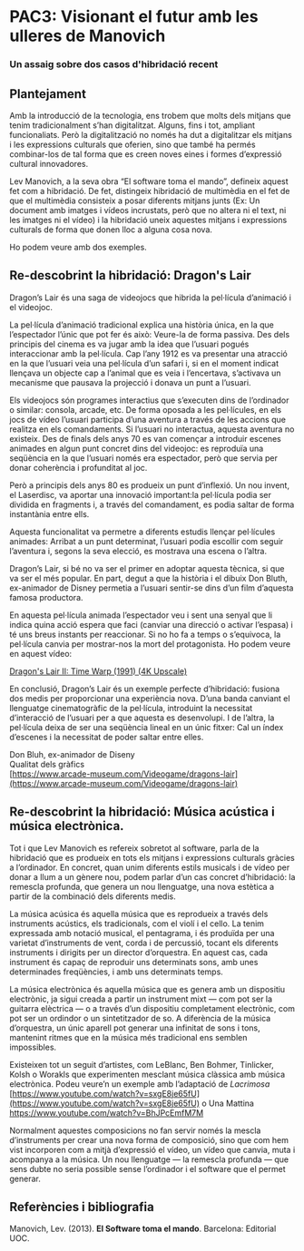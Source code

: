 # PAC3: Visionant el futur amb les ulleres de Manovich
### Un assaig sobre dos casos d'hibridació recent 

## Plantejament

Amb la introducció de la tecnologia, ens trobem que molts dels mitjans que tenim tradicionalment s’han digitalitzat. Alguns, fins i tot, ampliant funcionaliats. Però la digitalització no només ha dut a digitalitzar els mitjans i les expressions culturals que oferien, sino que també ha permés combinar-los de tal forma que es creen noves eines i formes d’expressió cultural innovadores.

Lev Manovich, a la seva obra “El software toma el mando”, defineix aquest fet com a hibridació. De fet, distingeix hibridació de multimèdia en el fet de que el multimèdia consisteix a posar diferents mitjans junts (Ex: Un document amb imatges i vídeos incrustats, però que no altera ni el text, ni les imatges ni el vídeo) i la hibridació uneix aquestes mitjans i expressions culturals de forma que donen lloc a alguna cosa nova.

Ho podem veure amb dos exemples. 

## Re-descobrint la hibridació: Dragon's Lair

Dragon’s Lair és una saga de videojocs que hibrida la pel·lícula d’animació i el videojoc.

La pel·lícula d’animació tradicional explica una història única, en la que l’espectador l’únic que pot fer és això: Veure-la de forma passiva. Des dels principis del cinema es va jugar amb la idea que l’usuari pogués interaccionar amb la pel·lícula. Cap l’any 1912 es va presentar una atracció en la que l’usuari veia una pel·lícula d’un safari i, si en el moment indicat llençava un objecte cap a l’animal que es veia i l’encertava, s’activava un mecanisme que pausava la projecció i donava un punt a l’usuari.

Els videojocs són programes interactius que s’executen dins de l’ordinador o similar: consola, arcade, etc. De forma oposada a les pel·lícules, en els jocs de vídeo l’usuari participa d’una aventura a través de les accions que realitza en els comandaments. Si l’usuari no interactua, aquesta aventura no existeix. Des de finals dels anys 70 es van començar a introduir escenes animades en algun punt concret dins del videojoc: es reproduïa una seqüència en la que l’usuari només era espectador, però que servia per donar coherència i profunditat al joc.

Però a principis dels anys 80 es produeix un punt d’inflexió. Un nou invent, el Laserdisc, va  aportar una innovació important:la pel·lícula podia ser dividida en fragments i, a través del comandament, es podia saltar de forma instantània entre ells.

Aquesta funcionalitat va permetre a diferents estudis llençar pel·lícules animades: Arribat a un punt determinat, l’usuari podia escollir com seguir l’aventura i, segons la seva elecció, es mostrava una escena o l’altra.

Dragon’s Lair, si bé no va ser el primer en adoptar aquesta tècnica, si que va ser el més popular. En part, degut a que la història i el dibuix Don Bluth, ex-animador de Disney permetia a l’usuari sentir-se dins d’un film d’aquesta famosa productora. 

En aquesta pel·lícula animada l’espectador veu i sent una senyal que li indica quina acció espera que faci (canviar una direcció o activar l’espasa) i té uns breus instants per reaccionar. Si no ho fa a temps o s’equivoca, la pel·lícula canvia per mostrar-nos la mort del protagonista. Ho podem veure en aquest vídeo:

[Dragon's Lair II: Time Warp (1991) (4K Upscale)](https://www.youtube.com/watch?v=0nEFWVXmHNQ)

En conclusió, Dragon’s Lair és un exemple perfecte d’hibridació: fusiona dos medis per proporcionar una experiència nova. D’una banda canviant el llenguatge cinematogràfic de la pel·lícula, introduint la necessitat d’interacció de l’usuari per a que aquesta es desenvolupi. I de l’altra, la pel·lícula deixa de ser una seqüència lineal en un únic fitxer: Cal un índex d’escenes i la necessitat de poder saltar entre elles.

Don Bluh, ex-animador de Diseny  
Qualitat dels gràfics  
[https://www.arcade-museum.com/Videogame/dragons-lair](https://www.arcade-museum.com/Videogame/dragons-lair)

## Re-descobrint la hibridació: Música acústica i música electrònica.

Tot i que Lev Manovich es refereix sobretot al software, parla de la hibridació que es produeix en tots els mitjans i expressions culturals gràcies a l’ordinador. En concret, quan unim diferents estils musicals i de vídeo per donar a llum a un gènere nou, podem parlar d’un cas concret d’hibridació: la remescla profunda, que genera un nou llenguatge, una nova estètica a partir de la combinació dels diferents medis.

La música acúsica és aquella música que es reprodueix a través dels instruments acústics, els tradicionals, com el violí i el cello. La tenim expressada amb notació musical, el pentagrama, i és produïda per una varietat d’instruments de vent, corda i de percussió, tocant els diferents instruments i dirigits per un director d’orquestra. En aquest cas, cada instrument és capaç de reproduir uns determinats sons, amb unes determinades freqüències, i amb uns determinats temps.

La música electrònica és aquella música que es genera amb un dispositiu electrònic, ja sigui creada a partir un instrument mixt — com pot ser la guitarra elèctrica — o a través d’un dispositiu completament electrònic, com pot ser un ordindor o un sintetitzador de so. A diferència de la música d’orquestra, un únic aparell pot generar una infinitat de sons i tons, mantenint ritmes que en la música més tradicional ens semblen impossibles.

Existeixen tot un seguit d’artistes, com LeBlanc, Ben Bohmer, Tinlicker, Kolsh o Worakls que experimenten mesclant música clàssica amb música electrònica. Podeu veure’n un exemple amb l’adaptació de *Lacrimosa*  [https://www.youtube.com/watch?v=sxgE8je65fU](https://www.youtube.com/watch?v=sxgE8je65fU) o Una Mattina https://www.youtube.com/watch?v=BhJPcEmfM7M

Normalment aquestes composicions no fan servir només la mescla d’instruments per crear una nova forma de composició, sino que com hem vist incorporen com a mitjà d’expressió el vídeo, un vídeo que canvia, muta i acompanya a la música. Un nou llenguatge — la remescla profunda — que sens dubte no seria possible sense l’ordinador i el software que el permet generar.

## Referències i bibliografia

Manovich, Lev. (2013). **El Software toma el mando**. Barcelona: Editorial UOC.  
